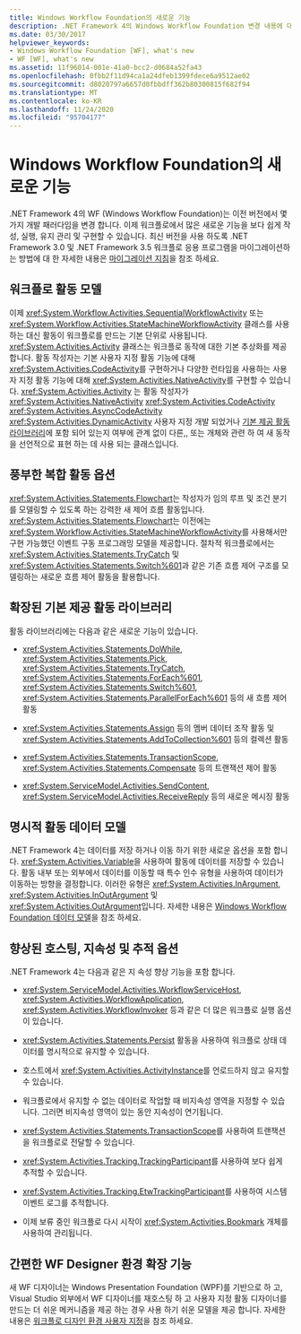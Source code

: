 ```yaml
---
title: Windows Workflow Foundation의 새로운 기능
description: .NET Framework 4의 Windows Workflow Foundation 변경 내용에 대해 알아봅니다. 워크플로를 만들고 실행 하 고 유지 관리 하기가 더 쉽습니다.
ms.date: 03/30/2017
helpviewer_keywords:
- Windows Workflow Foundation [WF], what's new
- WF [WF], what's new
ms.assetid: 11f96014-001e-41a0-bcc2-d0684a52fa43
ms.openlocfilehash: 0fbb2f11d94ca1a24dfeb1399fdece6a9512ae02
ms.sourcegitcommit: d8020797a6657d0fbbdff362b80300815f682f94
ms.translationtype: MT
ms.contentlocale: ko-KR
ms.lasthandoff: 11/24/2020
ms.locfileid: "95704177"
---
```

# <a name="whats-new-in-windows-workflow-foundation"></a>Windows Workflow Foundation의 새로운 기능

.NET Framework 4의 WF (Windows Workflow Foundation)는 이전 버전에서 몇 가지 개발 패러다임을 변경 합니다. 이제 워크플로에서 많은 새로운 기능을 보다 쉽게 작성, 실행, 유지 관리 및 구현할 수 있습니다. 최신 버전을 사용 하도록 .NET Framework 3.0 및 .NET Framework 3.5 워크플로 응용 프로그램을 마이그레이션하는 방법에 대 한 자세한 내용은 [마이그레이션 지침](migration-guidance.md)을 참조 하세요.

## <a name="workflow-activity-model"></a>워크플로 활동 모델
 이제 <xref:System.Workflow.Activities.SequentialWorkflowActivity> 또는 <xref:System.Workflow.Activities.StateMachineWorkflowActivity> 클래스를 사용하는 대신 활동이 워크플로를 만드는 기본 단위로 사용됩니다. <xref:System.Activities.Activity> 클래스는 워크플로 동작에 대한 기본 추상화를 제공합니다. 활동 작성자는 기본 사용자 지정 활동 기능에 대해 <xref:System.Activities.CodeActivity>를 구현하거나 다양한 런타임을 사용하는 사용자 지정 활동 기능에 대해 <xref:System.Activities.NativeActivity>를 구현할 수 있습니다. <xref:System.Activities.Activity> 는 활동 작성자가 <xref:System.Activities.NativeActivity> <xref:System.Activities.CodeActivity> <xref:System.Activities.AsyncCodeActivity> <xref:System.Activities.DynamicActivity> 사용자 지정 개발 되었거나 [기본 제공 활동 라이브러리](net-framework-4-5-built-in-activity-library.md)에 포함 되어 있는지 여부에 관계 없이 다른,, 또는 개체와 관련 하 여 새 동작을 선언적으로 표현 하는 데 사용 되는 클래스입니다.

## <a name="rich-composite-activity-options"></a>풍부한 복합 활동 옵션
 <xref:System.Activities.Statements.Flowchart>는 작성자가 임의 루프 및 조건 분기를 모델링할 수 있도록 하는 강력한 새 제어 흐름 활동입니다. <xref:System.Activities.Statements.Flowchart>는 이전에는 <xref:System.Workflow.Activities.StateMachineWorkflowActivity>를 사용해서만 구현 가능했던 이벤트 구동 프로그래밍 모델을 제공합니다. 절차적 워크플로에서는 <xref:System.Activities.Statements.TryCatch> 및 <xref:System.Activities.Statements.Switch%601>과 같은 기존 흐름 제어 구조를 모델링하는 새로운 흐름 제어 활동을 활용합니다.

## <a name="expanded-built-in-activity-library"></a>확장된 기본 제공 활동 라이브러리
 활동 라이브러리에는 다음과 같은 새로운 기능이 있습니다.

- <xref:System.Activities.Statements.DoWhile>, <xref:System.Activities.Statements.Pick>, <xref:System.Activities.Statements.TryCatch>, <xref:System.Activities.Statements.ForEach%601>, <xref:System.Activities.Statements.Switch%601>, <xref:System.Activities.Statements.ParallelForEach%601> 등의 새 흐름 제어 활동

- <xref:System.Activities.Statements.Assign> 등의 멤버 데이터 조작 활동 및 <xref:System.Activities.Statements.AddToCollection%601> 등의 컬렉션 활동

- <xref:System.Activities.Statements.TransactionScope>, <xref:System.Activities.Statements.Compensate> 등의 트랜잭션 제어 활동

- <xref:System.ServiceModel.Activities.SendContent>, <xref:System.ServiceModel.Activities.ReceiveReply> 등의 새로운 메시징 활동

## <a name="explicit-activity-data-model"></a>명시적 활동 데이터 모델
 .NET Framework 4는 데이터를 저장 하거나 이동 하기 위한 새로운 옵션을 포함 합니다. <xref:System.Activities.Variable>을 사용하여 활동에 데이터를 저장할 수 있습니다. 활동 내부 또는 외부에서 데이터를 이동할 때 특수 인수 유형을 사용하여 데이터가 이동하는 방향을 결정합니다. 이러한 유형은 <xref:System.Activities.InArgument>, <xref:System.Activities.InOutArgument> 및 <xref:System.Activities.OutArgument>입니다. 자세한 내용은 [Windows Workflow Foundation 데이터 모델](data-model.md)을 참조 하세요.

## <a name="enhanced-hosting-persistence-and-tracking-options"></a>향상된 호스팅, 지속성 및 추적 옵션
 .NET Framework 4는 다음과 같은 지 속성 향상 기능을 포함 합니다.

- <xref:System.ServiceModel.Activities.WorkflowServiceHost>, <xref:System.Activities.WorkflowApplication>, <xref:System.Activities.WorkflowInvoker> 등과 같은 더 많은 워크플로 실행 옵션이 있습니다.

- <xref:System.Activities.Statements.Persist> 활동을 사용하여 워크플로 상태 데이터를 명시적으로 유지할 수 있습니다.

- 호스트에서 <xref:System.Activities.ActivityInstance>를 언로드하지 않고 유지할 수 있습니다.

- 워크플로에서 유지할 수 없는 데이터로 작업할 때 비지속성 영역을 지정할 수 있습니다. 그러면 비지속성 영역이 있는 동안 지속성이 연기됩니다.

- <xref:System.Activities.Statements.TransactionScope>를 사용하여 트랜잭션을 워크플로로 전달할 수 있습니다.

- <xref:System.Activities.Tracking.TrackingParticipant>를 사용하여 보다 쉽게 추적할 수 있습니다.

- <xref:System.Activities.Tracking.EtwTrackingParticipant>를 사용하여 시스템 이벤트 로그를 추적합니다.

- 이제 보류 중인 워크플로 다시 시작이 <xref:System.Activities.Bookmark> 개체를 사용하여 관리됩니다.

## <a name="easier-ability-to-extend-wf-designer-experience"></a>간편한 WF Designer 환경 확장 기능
 새 WF 디자이너는 Windows Presentation Foundation (WPF)를 기반으로 하 고, Visual Studio 외부에서 WF 디자이너를 재호스팅 하 고 사용자 지정 활동 디자이너를 만드는 더 쉬운 메커니즘을 제공 하는 경우 사용 하기 쉬운 모델을 제공 합니다. 자세한 내용은 [워크플로 디자인 환경 사용자 지정](customizing-the-workflow-design-experience.md)을 참조 하세요.

